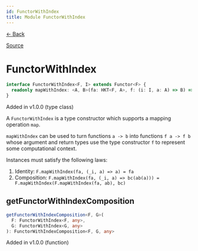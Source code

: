 ```yaml
---
id: FunctorWithIndex
title: Module FunctorWithIndex
---
```


[← Back](.)

[Source](https://github.com/gcanti/fp-ts/blob/master/src/FunctorWithIndex.ts)

# FunctorWithIndex

```ts
interface FunctorWithIndex<F, I> extends Functor<F> {
  readonly mapWithIndex: <A, B>(fa: HKT<F, A>, f: (i: I, a: A) => B) => HKT<F, B>
}
```

Added in v1.0.0 (type class)

A `FunctorWithIndex` is a type constructor which supports a mapping operation `map`.

`mapWithIndex` can be used to turn functions `a -> b` into functions `f a -> f b` whose argument and return types use the type
constructor `f` to represent some computational context.

Instances must satisfy the following laws:

1. Identity: `F.mapWithIndex(fa, (_i, a) => a) = fa`
2. Composition: `F.mapWithIndex(fa, (_i, a) => bc(ab(a))) = F.mapWithIndex(F.mapWithIndex(fa, ab), bc)`

## getFunctorWithIndexComposition

```ts
getFunctorWithIndexComposition<F, G>(
  F: FunctorWithIndex<F, any>,
  G: FunctorWithIndex<G, any>
): FunctorWithIndexComposition<F, G, any>
```

Added in v1.0.0 (function)
